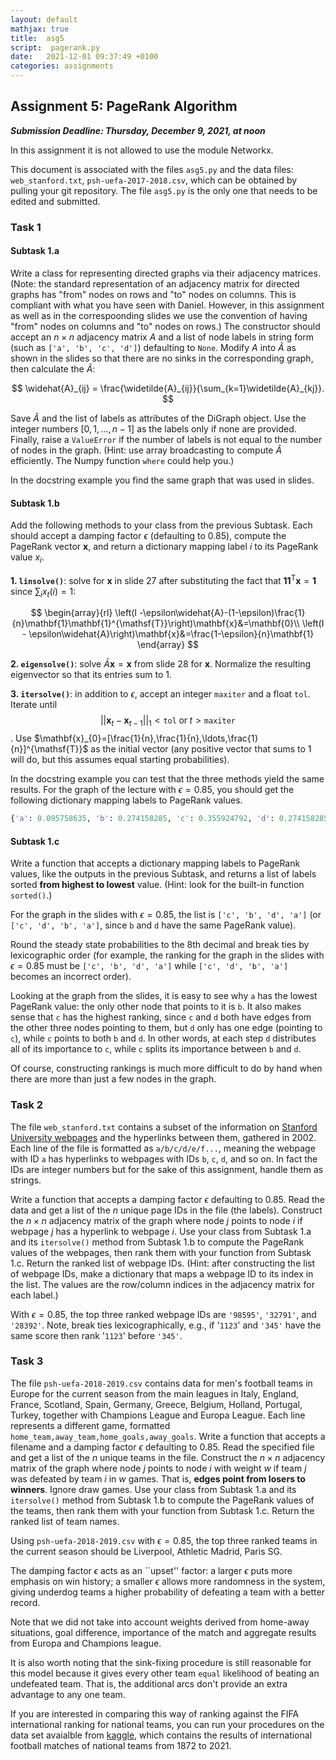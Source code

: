```yaml
---
layout: default
mathjax: true
title:  asg5
script:  pagerank.py
date:   2021-12-01 09:37:49 +0100
categories: assignments
---
```


## Assignment 5: PageRank Algorithm

**_Submission Deadline: Thursday, December 9, 2021, at noon_**


In this assignment it is not allowed to use the module Networkx.


This document is associated with the files `asg5.py` and the data files:
`web_stanford.txt`, `psh-uefa-2017-2018.csv`, which can be obtained by
pulling your git repository. The file `asg5.py` is the only one that
needs to be edited and submitted.


### Task 1

#### Subtask 1.a

Write a class for representing directed graphs via their adjacency
matrices. (Note: the standard representation of an adjacency matrix for
directed graphs has "from" nodes on rows and "to" nodes on columns. This
is compliant with what you have seen with Daniel. However, in this
assignment as well as in the correspoonding slides we use the convention
of having "from" nodes on columns and "to" nodes on rows.) The
constructor should accept an $n\times n$ adjacency matrix $A$ and a list
of node labels in string form (such as `['a', 'b', 'c', 'd']`)
defaulting to `None`. Modify $A$ into $\widetilde{A}$ as shown in the
slides so that there are no sinks in the corresponding graph, then
calculate the $\widehat{A}$:

$$
\widehat{A}_{ij} = \frac{\widetilde{A}_{ij}}{\sum_{k=1}\widetilde{A}_{kj}}.
$$

Save $\widehat{A}$ and the list of labels as attributes of the DiGraph
object. Use the integer numbers $[0,1,\ldots,n-1]$ as the labels only
if none are provided. Finally, raise a `ValueError` if the number of
labels is not equal to the number of nodes in the graph. (Hint: use
array broadcasting to compute $\widehat{A}$ efficiently. The Numpy
function `where` could help you.)

In the docstring example you find the same graph that was used in
slides.

#### Subtask 1.b

Add the following methods to your class from the previous Subtask. Each
should accept a damping factor $\epsilon$ (defaulting to 0.85),
compute the PageRank vector $\mathbf{x}$, and return a dictionary
mapping label $i$ to its PageRank value $x_i$.


**1. `linsolve()`**: solve for $\mathbf{x}$ in slide 27 after
  substituting the fact that
  $\mathbf{1}\mathbf{1}^{\mathsf{T}}\mathbf{x}=\mathbf{1}$ since
  $\sum_i x_t(i)=1$:

  $$
      \begin{array}{rl}
      \left(I -\epsilon\widehat{A}-(1-\epsilon)\frac{1}{n}\mathbf{1}\mathbf{1}^{\mathsf{T}}\right)\mathbf{x}&=\mathbf{0}\\
      \left(I - \epsilon\widehat{A}\right)\mathbf{x}&=\frac{1-\epsilon}{n}\mathbf{1}
      \end{array}
  $$

**2. `eigensolve()`**: solve $\bar{A}\mathbf{x} = \mathbf{x}$ from
  slide 28 for $\mathbf{x}$. Normalize the resulting eigenvector so that
  its entries sum to $1$.

**3. `itersolve()`**: in addition to $\epsilon$, accept an
  integer `maxiter` and a float `tol`. Iterate until
  $$ ||\mathbf{x}_{t}- \mathbf{x}_{t-1}||_1 < \mathtt{tol} \; \text{or} \;
  t > \mathtt{maxiter}$$.
  Use $\mathbf{x}_{0}=[\frac{1}{n},\frac{1}{n},\ldots,\frac{1}{n}]^{\mathsf{T}}$
  as the initial vector (any positive vector that sums to $1$ will do,
  but this assumes equal starting probabilities).


In the docstring example you can test that the three methods yield the
same results. For the graph of the lecture with $\epsilon=0.85$, you
should get the following dictionary mapping labels to PageRank values.

```python
{'a': 0.095758635, 'b': 0.274158285, 'c': 0.355924792, 'd': 0.274158285}
```

#### Subtask 1.c

Write a function that accepts a dictionary mapping labels to PageRank
values, like the outputs in the previous Subtask, and returns a list of
labels sorted **from highest to lowest** value. (Hint: look for the
built-in function `sorted()`.)

For the graph in the slides with $\epsilon=0.85$, the list is `['c',
'b', 'd', 'a']` (or `['c', 'd', 'b', 'a']`, since `b` and `d` have the
same PageRank value).

Round the steady state probabilities to the 8th decimal and break ties
by lexicographic order (for example, the ranking for the graph in the
slides with $\epsilon=0.85$ must be `['c', 'b', 'd', 'a']` while
`['c', 'd', 'b', 'a']` becomes an incorrect order).

Looking at the graph from the slides, it is easy to see why `a` has the
lowest PageRank value: the only other node that points to it is `b`. It
also makes sense that `c` has the highest ranking, since `c` and `d`
both have edges from the other three nodes pointing to them, but `d`
only has one edge (pointing to `c`), while `c` points to both `b` and
`d`. In other words, at each step `d` distributes all of its importance
to `c`, while `c` splits its importance between `b` and `d`.

Of course, constructing rankings is much more difficult to do by hand
when there are more than just a few nodes in the graph.

### Task 2

The file `web_stanford.txt` contains a subset of the information on
[Stanford University
webpages](http://snap.stanford.edu/data/web-Stanford.html) and the
hyperlinks between them, gathered in 2002.  Each line of the file is
formatted as `a/b/c/d/e/f...`, meaning the webpage with ID `a` has
hyperlinks to webpages with IDs `b`, `c`, `d`, and so on.  In fact the
IDs are integer numbers but for the sake of this assignment, handle
them as strings.

Write a function that accepts a damping factor $\epsilon$ defaulting
to 0.85. Read the data and get a list of the $n$ unique page IDs in
the file (the labels). Construct the $n\times n$ adjacency matrix of
the graph where node $j$ points to node $i$ if webpage $j$ has a
hyperlink to webpage $i$. Use your class from Subtask 1.a and its
`itersolve()` method from Subtask 1.b to compute the PageRank
values of the webpages, then rank them with your function from Subtask
1.c. Return the ranked list of webpage IDs. (Hint: after constructing
the list of webpage IDs, make a dictionary that maps a webpage ID to its
index in the list. The values are the row/column indices in the
adjacency matrix for each label.)

With $\epsilon=0.85$, the top three ranked webpage IDs are `'98595'`,
`'32791'`, and `'28392'`. Note, break ties lexicographically, e.g., if
'`1123`' and `'345'` have the same score then rank '`1123`' before
`'345'`.

### Task 3

The file `psh-uefa-2018-2019.csv` contains data for men's football
teams in Europe for the current season from the main leagues in Italy,
England, France, Scotland, Spain, Germany, Greece, Belgium, Holland,
Portugal, Turkey, together with Champions League and Europa
League. Each line represents a different game, formatted
`home_team,away_team,home_goals,away_goals`. Write a function that
accepts a filename and a damping factor $\epsilon$ defaulting to
0.85. Read the specified file and get a list of the $n$ unique teams
in the file. Construct the $n\times n$ adjacency matrix of the graph
where node $j$ points to node $i$ with weight $w$ if team $j$ was
defeated by team $i$ in $w$ games. That is, **edges point from losers
to winners**. Ignore draw games. Use your class from Subtask 1.a and
its `itersolve()` method from Subtask 1.b to compute the PageRank
values of the teams, then rank them with your function from Subtask
1.c. Return the ranked list of team names.

Using `psh-uefa-2018-2019.csv` with $\epsilon=0.85$,
the top three ranked teams in the current season should be
Liverpool, Athletic Madrid, Paris SG.

The damping factor $\epsilon$ acts as an ``upset'' factor: a
larger $\epsilon$ puts more emphasis on win history; a
smaller $\epsilon$ allows more randomness in the system, giving
underdog teams a higher probability of defeating a team with a better
record.

Note that we did not take into account weights derived from home-away
situations, goal difference, importance of the match and aggregate
results from Europa and Champions league.

It is also worth noting that the sink-fixing procedure is still
reasonable for this model because it gives every other team
`equal` likelihood of beating an undefeated team. That is, the
additional arcs don't provide an extra advantage to any one team.

If you are interested in comparing this way of ranking against the FIFA
international ranking for national teams, you can run your procedures on
the data set avaialble from
[kaggle](https://www.kaggle.com/martj42/international-football-results-from-1872-to-2017),
which contains the results of international football matches of national
teams from 1872 to 2021.
